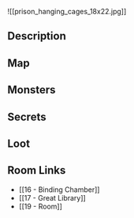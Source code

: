 
![[prison_hanging_cages_18x22.jpg]]
## Description

## Map

## Monsters

## Secrets

## Loot

## Room Links

*  [[16 - Binding Chamber]]
*  [[17 - Great Library]]
*  [[19 - Room]]